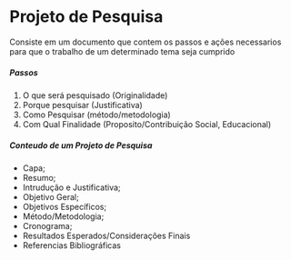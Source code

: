 # Projeto de Pesquisa
Consiste em um documento que contem os passos e ações necessarios
para que o trabalho de um determinado tema seja cumprido

##### Passos
1. O que será pesquisado (Originalidade)
2. Porque pesquisar (Justificativa)
3. Como Pesquisar (método/metodologia) 
4. Com Qual Finalidade (Proposito/Contribuição Social, Educacional)

##### Conteudo de um Projeto de Pesquisa

- Capa;
- Resumo;
- Intrudução e Justificativa;
- Objetivo Geral;
- Objetivos Específicos;
- Método/Metodologia;
- Cronograma;
- Resultados Esperados/Considerações Finais
- Referencias Bibliográficas
